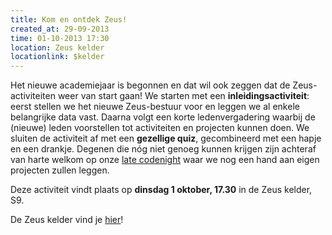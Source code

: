 ```yaml
---
title: Kom en ontdek Zeus!
created_at: 29-09-2013
time: 01-10-2013 17:30
location: Zeus kelder
locationlink: $kelder
---
```


Het nieuwe academiejaar is begonnen en dat wil ook zeggen dat de Zeus-activiteiten weer van start gaan! We starten met een **inleidingsactiviteit**: eerst stellen we het nieuwe Zeus-bestuur voor en leggen we al enkele belangrijke data vast. Daarna volgt een korte ledenvergadering waarbij de (nieuwe) leden voorstellen tot activiteiten en projecten kunnen doen. We sluiten de activiteit af met een **gezellige quiz**, gecombineerd met een hapje en een drankje. Degenen die nóg niet genoeg kunnen krijgen zijn achteraf van harte welkom op onze [late codenight](https://zeus.ugent.be/2013/07/12/codenights/) waar we nog een hand aan eigen projecten zullen leggen.

Deze activiteit vindt plaats op **dinsdag 1 oktober, 17.30** in de Zeus kelder, S9.

De Zeus kelder vind je [hier](https://zeus.ugent.be/over-zeus-wpi/waar-vind-je-ons/)!
